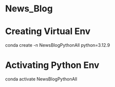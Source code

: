 # News_Blog

# Creating Virtual Env 
conda create -n NewsBlogPythonAll python=3.12.9

# Activating Python Env
conda activate NewsBlogPythonAll

